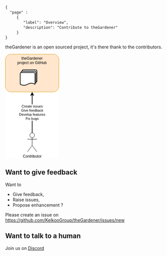 ```thegardener
{
  "page" :
     {
        "label": "Overview",
        "description": "Contribute to theGardener"
     }
}
```

theGardener is an open sourced project, it's there thank to the contributors. 

![Roles](../assets/images/theGardener_role_contributor.png)

## Want to give feedback

Want to 

- Give feedback,
- Raise issues,
- Propose enhancement ? 

Please create an issue on https://github.com/KelkooGroup/theGardener/issues/new

## Want to talk to a human

Join us on [Discord](https://discordapp.com/channels/417704230531366923/417704230976225281) 




